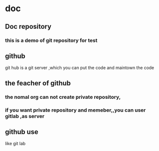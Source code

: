 # doc
## Doc repository
### this is  a demo of git repository for test


## github
git hub is a git server ,which you can put the code and maintown the code

## the feacher of github
### the nomal org can not create private repository,
### if you want private repository and memeber,,you can user gitlab ,as server
##  github use
like git lab

